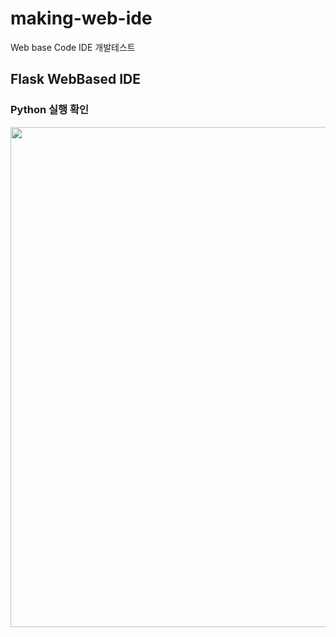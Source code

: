 # making-web-ide
Web base Code IDE 개발테스트

## Flask WebBased IDE

### Python 실행 확인

<img src="" width="800">